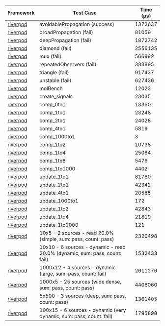 | Framework | Test Case | Time (μs) |
| --- | --- | --- |
| [riverpod](https://github.com/rrousselGit/riverpod) | avoidablePropagation (success) | 1372637 |
| [riverpod](https://github.com/rrousselGit/riverpod) | broadPropagation (fail) | 81059 |
| [riverpod](https://github.com/rrousselGit/riverpod) | deepPropagation (fail) | 1872742 |
| [riverpod](https://github.com/rrousselGit/riverpod) | diamond (fail) | 2556135 |
| [riverpod](https://github.com/rrousselGit/riverpod) | mux (fail) | 566992 |
| [riverpod](https://github.com/rrousselGit/riverpod) | repeatedObservers (fail) | 383895 |
| [riverpod](https://github.com/rrousselGit/riverpod) | triangle (fail) | 917437 |
| [riverpod](https://github.com/rrousselGit/riverpod) | unstable (fail) | 627436 |
| [riverpod](https://github.com/rrousselGit/riverpod) | molBench | 12023 |
| [riverpod](https://github.com/rrousselGit/riverpod) | create_signals | 23035 |
| [riverpod](https://github.com/rrousselGit/riverpod) | comp_0to1 | 13360 |
| [riverpod](https://github.com/rrousselGit/riverpod) | comp_1to1 | 23248 |
| [riverpod](https://github.com/rrousselGit/riverpod) | comp_2to1 | 24028 |
| [riverpod](https://github.com/rrousselGit/riverpod) | comp_4to1 | 5819 |
| [riverpod](https://github.com/rrousselGit/riverpod) | comp_1000to1 | 3 |
| [riverpod](https://github.com/rrousselGit/riverpod) | comp_1to2 | 10738 |
| [riverpod](https://github.com/rrousselGit/riverpod) | comp_1to4 | 25084 |
| [riverpod](https://github.com/rrousselGit/riverpod) | comp_1to8 | 5476 |
| [riverpod](https://github.com/rrousselGit/riverpod) | comp_1to1000 | 4402 |
| [riverpod](https://github.com/rrousselGit/riverpod) | update_1to1 | 81780 |
| [riverpod](https://github.com/rrousselGit/riverpod) | update_2to1 | 42342 |
| [riverpod](https://github.com/rrousselGit/riverpod) | update_4to1 | 20585 |
| [riverpod](https://github.com/rrousselGit/riverpod) | update_1000to1 | 172 |
| [riverpod](https://github.com/rrousselGit/riverpod) | update_1to2 | 42843 |
| [riverpod](https://github.com/rrousselGit/riverpod) | update_1to4 | 21819 |
| [riverpod](https://github.com/rrousselGit/riverpod) | update_1to1000 | 121 |
| [riverpod](https://github.com/rrousselGit/riverpod) | 10x5 - 2 sources - read 20.0% (simple, sum: pass, count: pass) | 2320498 |
| [riverpod](https://github.com/rrousselGit/riverpod) | 10x10 - 6 sources - dynamic - read 20.0% (dynamic, sum: pass, count: fail) | 1532433 |
| [riverpod](https://github.com/rrousselGit/riverpod) | 1000x12 - 4 sources - dynamic (large, sum: pass, count: fail) | 2611276 |
| [riverpod](https://github.com/rrousselGit/riverpod) | 1000x5 - 25 sources (wide dense, sum: pass, count: pass) | 4408060 |
| [riverpod](https://github.com/rrousselGit/riverpod) | 5x500 - 3 sources (deep, sum: pass, count: pass) | 1361405 |
| [riverpod](https://github.com/rrousselGit/riverpod) | 100x15 - 6 sources - dynamic (very dynamic, sum: pass, count: fail) | 1795898 |
